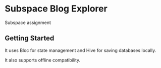 # Subspace Blog Explorer

Subspace assignment

## Getting Started

It uses Bloc for state management and Hive for saving databases locally.

It also supports offline compatibility.